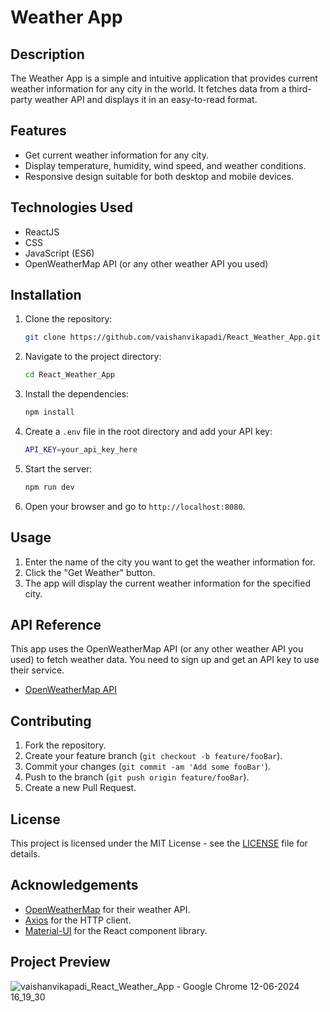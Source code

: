 # Weather App

## Description

The Weather App is a simple and intuitive application that provides current weather information for any city in the world. It fetches data from a third-party weather API and displays it in an easy-to-read format.

## Features

- Get current weather information for any city.
- Display temperature, humidity, wind speed, and weather conditions.
- Responsive design suitable for both desktop and mobile devices.

## Technologies Used

- ReactJS
- CSS
- JavaScript (ES6)
- OpenWeatherMap API (or any other weather API you used)

## Installation

1. Clone the repository:

    ```sh
    git clone https://github.com/vaishanvikapadi/React_Weather_App.git
    ```

2. Navigate to the project directory:

    ```sh
    cd React_Weather_App
    ```

3. Install the dependencies:

    ```sh
    npm install
    ```

4. Create a `.env` file in the root directory and add your API key:

    ```sh
    API_KEY=your_api_key_here
    ```

5. Start the server:

    ```sh
    npm run dev
    ```

6. Open your browser and go to `http://localhost:8080`.

## Usage

1. Enter the name of the city you want to get the weather information for.
2. Click the "Get Weather" button.
3. The app will display the current weather information for the specified city.

## API Reference

This app uses the OpenWeatherMap API (or any other weather API you used) to fetch weather data. You need to sign up and get an API key to use their service.

- [OpenWeatherMap API](https://openweathermap.org/api)


## Contributing

1. Fork the repository.
2. Create your feature branch (`git checkout -b feature/fooBar`).
3. Commit your changes (`git commit -am 'Add some fooBar'`).
4. Push to the branch (`git push origin feature/fooBar`).
5. Create a new Pull Request.

## License

This project is licensed under the MIT License - see the [LICENSE](LICENSE) file for details.

## Acknowledgements

- [OpenWeatherMap](https://openweathermap.org/) for their weather API.
- [Axios](https://github.com/axios/axios) for the HTTP client.
- [Material-UI](https://material-ui.com/) for the React component library.

## Project Preview


![vaishanvikapadi_React_Weather_App - Google Chrome 12-06-2024 16_19_30](https://github.com/vaishanvikapadi/React_Weather_App/assets/113630888/5ffac829-b4b7-4025-aeb2-90958f12573b)





